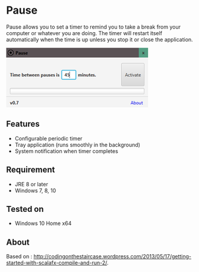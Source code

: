 Pause
===================
Pause allows you to set a timer to remind you to take a break from your computer or whatever you are doing. The timer will restart itself automatically when the time is up unless you stop it or close the application.

![Showcase of the application](https://github.com/Thomsch/pause/blob/develop/showcase.png)

Features
-------
* Configurable periodic timer
* Tray application (runs smoothly in the background)
* System notification when timer completes

Requirement
-------
* JRE 8 or later
* Windows 7, 8, 10

Tested on
-------
* Windows 10 Home x64

About
-------
Based on : http://codingonthestaircase.wordpress.com/2013/05/17/getting-started-with-scalafx-compile-and-run-2/.
